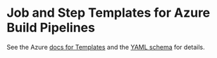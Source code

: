 # Job and Step Templates for Azure Build Pipelines

See the Azure [docs for Templates](https://docs.microsoft.com/en-us/azure/devops/pipelines/process/templates) and the [YAML schema](https://docs.microsoft.com/en-us/azure/devops/pipelines/yaml-schema) for details.

